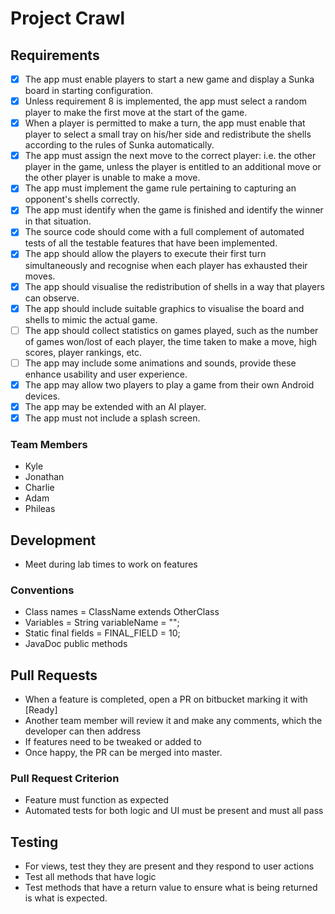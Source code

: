 # Project Crawl

## Requirements
- [X] The app must enable players to start a new game and display a Sunka board in starting configuration.
- [X] Unless requirement 8 is implemented, the app must select a random player to make the first move at the start of the game.
- [X] When a player is permitted to make a turn, the app must enable that player to select a small tray on his/her side and redistribute the shells according to the rules of Sunka automatically.
- [X] The app must assign the next move to the correct player: i.e. the other player in the game, unless the player is entitled to an additional move or the other player is unable to make a move.
- [X] The app must implement the game rule pertaining to capturing an opponent's shells correctly.
- [X] The app must identify when the game is finished and identify the winner in that situation.
- [X] The source code should come with a full complement of automated tests of all the testable features that have been implemented.
- [X] The app should allow the players to execute their first turn simultaneously and recognise when each player has exhausted their moves.
- [X] The app should visualise the redistribution of shells in a way that players can observe.
- [X] The app should include suitable graphics to visualise the board and shells to mimic the actual game.
- [ ] The app should collect statistics on games played, such as the number of games won/lost of each player, the time taken to make a move, high scores, player rankings, etc.
- [ ] The app may include some animations and sounds, provide these enhance usability and user experience.
- [X] The app may allow two players to play a game from their own Android devices.
- [X] The app may be extended with an AI player.
- [X] The app must not include a splash screen.

### Team Members
* Kyle
* Jonathan
* Charlie
* Adam
* Phileas

## Development
- Meet during lab times to work on features

### Conventions
 - Class names = ClassName extends OtherClass
 - Variables = String variableName = "";
 - Static final fields = FINAL_FIELD = 10;
 - JavaDoc public methods

## Pull Requests
- When a feature is completed, open a PR on bitbucket marking it with [Ready]
- Another team member will review it and make any comments, which the developer can then address
- If features need to be tweaked or added to
- Once happy, the PR can be merged into master.

### Pull Request Criterion
- Feature must function as expected
- Automated tests for both logic and UI must be present and must all pass

## Testing
- For views, test they they are present and they respond to user actions
- Test all methods that have logic
- Test methods that have a return value to ensure what is being returned is what is expected.

